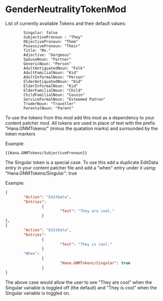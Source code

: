 # GenderNeutralityTokenMod

List of currently available Tokens and their default values:
```
        Singular: false
        SubjectivePronoun : "They"
        ObjectivePronoun: "Them"
        PosessivePronoun: "Their"
        Title: "Mx."
        Adjective: "Gorgeous"
        SpouseNoun: "Partner"
        GenericNoun: "Person"
        AdultAntiquatedNoun: "Folk"
        AdultFamilialNoun: "Kid"
        AdultInformalNoun: "Person"
        ElderAntiquatedNoun: "Kid"
        ElderInformalNoun: "Kid"
        ElderFamilialNoun: "Child"
        ChildFamilialNoun: "Cousin"
        ServiceFormalNoun: "Esteemed Patron"
        TraderNoun: "Traveller"
        ParentalNoun: "Parent"
```

To use the tokens from this mod add this mod as a dependency to your content patcher mod.
All tokens are used in place of text with the prefix "Hana.GNMTokens/" (minus the quatation marks) and surrounded by the token markers

Example:

```
{{Hana.GNMTokens/SubjectivePronoun}}
```

The Singular token is a special case. To use this add a duplicate EditData entry in your content patcher file and add a "when" entry under it using: "Hana.GNMTokens/Singular": true

Example:

```json
{
        "Action": "EditData",
        "Entries":
                {
                        "Test": "They are cool."
                }
},
{
        "Action": "EditData",
        "Entries":
                {
                        "Test": "They is cool."
                }
        "When":
                {
                        "Hana.GNMTokens/Singular": true
                }
}
```

The above case would allow the user to see "They are cool" when the Singular variable is toggled off (the default) and "They is cool" when the Singular variable is toggled on.
